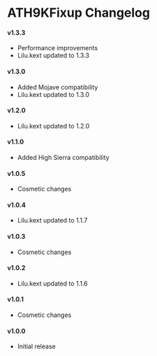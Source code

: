 ATH9KFixup Changelog
====================

#### v1.3.3
- Performance improvements
- Lilu.kext updated to 1.3.3

#### v1.3.0
- Added Mojave compatibility
- Lilu.kext updated to 1.3.0

#### v1.2.0
- Lilu.kext updated to 1.2.0

#### v1.1.0
- Added High Sierra compatibility

#### v1.0.5
- Cosmetic changes

#### v1.0.4
- Lilu.kext updated to 1.1.7

#### v1.0.3
- Cosmetic changes

#### v1.0.2
- Lilu.kext updated to 1.1.6

#### v1.0.1
- Cosmetic changes

#### v1.0.0
- Initial release
